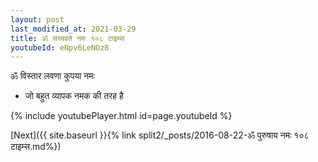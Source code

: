 ```yaml
---
layout: post
last_modified_at: 2021-03-29
title: ॐ सत्त्ववते नमः १०८ टाइम्स
youtubeId: eNpv6LeNOz8
---
```

 
 
 ॐ विस्तार लवणा कुपया नमः  
 
 -  जो बहुत व्यापक नमक की तरह है 
 
  
 
  
 
 
 
 
 
 


{% include youtubePlayer.html id=page.youtubeId %}
 
[Next]({{ site.baseurl }}{% link  split2/_posts/2016-08-22-ॐ पुरुषाय नमः १०८ टाइम्स.md%})
 
